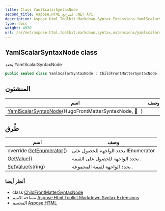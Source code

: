 ```yaml
---
title: Class YamlScalarSyntaxNode
second_title: Aspose.HTML لمرجع .NET API
description: Aspose.Html.Toolkit.Markdown.Syntax.Extensions.YamlScalarSyntaxNode فصل. يحدد YamlScalarSyntaxNode
type: docs
weight: 4970
url: /ar/net/aspose.html.toolkit.markdown.syntax.extensions/yamlscalarsyntaxnode/
---
```

## YamlScalarSyntaxNode class

يحدد YamlScalarSyntaxNode

```csharp
public sealed class YamlScalarSyntaxNode : ChildFrontMatterSyntaxNode
```

## المنشئون

| اسم | وصف |
| --- | --- |
| [YamlScalarSyntaxNode](yamlscalarsyntaxnode/)(HugoFrontMatterSyntaxNode,    ) |  |

## طُرق

| اسم | وصف |
| --- | --- |
| override [GetEnumerator](../../aspose.html.toolkit.markdown.syntax.extensions/yamlscalarsyntaxnode/getenumerator/)() | يحدد الواجهة للحصول على IEnumerator |
| [GetValue](../../aspose.html.toolkit.markdown.syntax.extensions/yamlscalarsyntaxnode/getvalue/)() | يحدد الواجهة للحصول على القيمة . |
| [SetValue](../../aspose.html.toolkit.markdown.syntax.extensions/yamlscalarsyntaxnode/setvalue/)(string) | يحدد الواجهة لقيمة المجموعة . |

### أنظر أيضا

* class [ChildFrontMatterSyntaxNode](../childfrontmattersyntaxnode/)
* مساحة الاسم [Aspose.Html.Toolkit.Markdown.Syntax.Extensions](../../aspose.html.toolkit.markdown.syntax.extensions/)
* المجسم [Aspose.HTML](../../)


